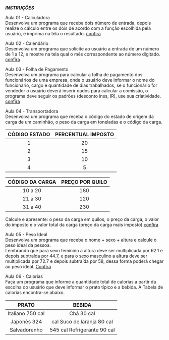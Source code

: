 **_INSTRUÇÕES_**

Aula 01 - Calculadora  
Desenvolva um programa que receba dois número de entrada, depois realize o cálculo entre os dois de acordo com a função escolhida pela usuário, e imprima na tela o resultado. [confira](https://github.com/alessandrocarvalhobrazil/Algoritmos-em-C/blob/master/Estrutura%20Case/Aula%20-%2001%20-%20Calculadora)

Aula 02 - Calendário  
Desenvolva um programa que solicite ao usuário a entrada de um número de 1 a 12, e mostre na tela qual o mês correspondente ao número digitado. [confira](https://github.com/alessandrocarvalhobrazil/Algoritmos-em-C/blob/master/Estrutura%20Case/Aula%20-%2002%20-%20Calendario)

Aula 03 - Folha de Pagamento  
Desenvolva um programa para calcular a folha de pagamento dos funcionários de uma empresa, onde o usuário deve informar o nome do funcionario, cargo e quantidade de dias trabalhados, se o funcionário for vendedor o usuário deverá inserir dados para calcular a comissão, o programa deve seguir os padrões (desconto inss, IR), use sua criatividade. [confira](https://github.com/alessandrocarvalhobrazil/Algoritmos-em-C/blob/master/Estrutura%20Case/Aula%20-%2003%20-%20Folha%20de%20Pagamento)

Aula 04 - Transportadora  
Desenvolva um programa que receba o código do estado de origem da carga de um
caminhão, o peso da carga em toneladas e o código da carga.

CÓDIGO ESTADO |PERCENTUAL IMPOSTO
:--------------:|:-----------------:
1| 20
2| 15
3| 10
4| 5

CÓDIGO DA CARGA| PREÇO POR QUILO
:--------------:|:----------------:
10 a 20 |180
21 a 30 |120
31 a 40 |230

Calcule e apresente: o peso da carga em quilos, o preço da carga, o valor do imposto
e o valor total da carga (preço da carga mais imposto).[confira](https://github.com/alessandrocarvalhobrazil/Algoritmos-em-C/blob/master/Estrutura%20Case/Aula%20-%2004%20-%20Transportadora)  

Aula 05 - Peso Ideal   
Desenvolva um programa que receba o nome + sexo + altura e calcule o peso ideal da pessoa.  
Lembrando que para sexo feminino a altura deve ser multiplicada por 62.1 e depois subtraída por 44.7, e para o sexo masculino a altura deve ser multiplicada por 72.7 e depois subtraída por 58, dessa forma poderá chegar ao peso ideal. [Confira](https://github.com/alessandrocarvalhobrazil/Algoritmos-em-C/blob/master/Estrutura%20Case/Aula%20-%2005%20-%20Peso%20ideal)

Aula 06 - Calorias  
Faça um programa que informe a quantidade total de calorias a partir da escolha do usuário que deve informar o prato típico e a bebida. A Tabela de calorias encontra-se abaixo.  

| PRATO | BEBIDA|
:------:|:------:
Italiano 750 cal | Chá 30 cal
Japonês 324 | cal Suco de laranja 80 cal
Salvadorenho | 545 cal Refrigerante 90 cal
